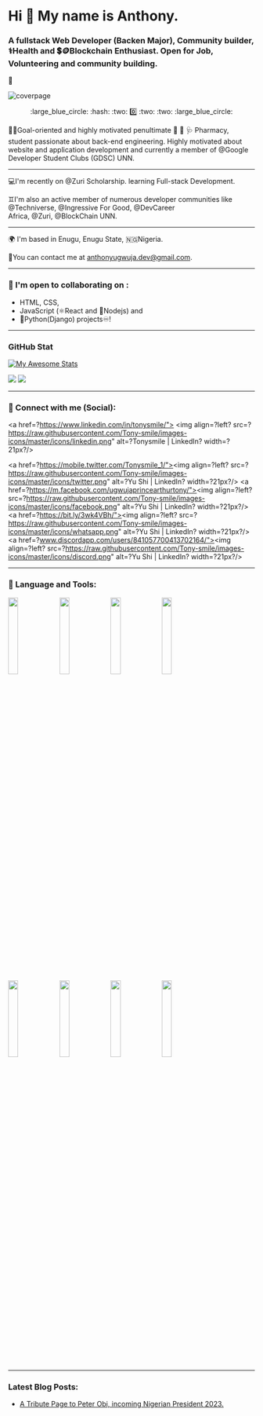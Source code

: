 # Hi 👋  My name is Anthony.

### A fullstack Web Developer (Backen Major), Community builder,    :medical_symbol:Health and :heavy_dollar_sign::coin:Blockchain Enthusiast. Open for Job, Volunteering and community building.
📌

![coverpage](https://raw.githubusercontent.com/Tony-smile/portfolio/master/images/twittercoverpage.png "coverpage")

<p align="center">:large_blue_circle:   :hash:  :two:  0️⃣   :two: :two: :large_blue_circle: </p>

<!--
**Tony-smile/Tony-smile** is a ✨ _special_ ✨ repository because its `README.md` (this file) appears on your GitHub profile.

Here are some ideas to get you started:

- 🔭 I’m currently working on ...
- 🌱 I’m currently learning ...
- 👯 I’m looking to collaborate on ...
- 🤔 I’m looking for help with ...
- 💬 Ask me about ...
- 📫 How to reach me: ...
- 😄 Pronouns: ...
- ⚡ Fun fact: ...
-->
:dart::traffic_light:Goal-oriented and highly motivated penultimate 💊 💉  :stethoscope: Pharmacy, student passionate about back-end engineering. Highly motivated about website and application development and currently a member of @Google Developer Student Clubs (GDSC) UNN.
***
 💻I'm  recently on @Zuri Scholarship. learning Full-stack Development.

 :gemini:I'm also an active member of numerous developer communities like @Techniverse, @Ingressive For Good, @DevCareer Africa, @Zuri, @BlockChain UNN.
***
🌍 I'm based in Enugu, Enugu State,     :nigeria:Nigeria.

📧You can contact me at anthonyugwuja.dev@gmail.com.
***
### :handshake: I'm open to collaborating on :
* HTML, CSS, 
* JavaScript (:atom_symbol:React and :blue_heart:Nodejs) and 
* :yellow_heart:Python(Django) projects:infinity:!
***
### GitHub Stat
[![My Awesome Stats](https://awesome-github-stats.azurewebsites.net/user-stats/Tony-smile?cardType=github&theme=react&Border=DDDDDD)](https://git.io/awesome-stats-card)

<img src="https://github-readme-stats.vercel.app/api/top-langs?username=Tony-smile&layout=compact"/>

<img src="https://github-readme-streak-stats.herokuapp.com/?user=Tony-smile"/>

***
### 🤝 Connect with me (Social):
<a href=?https://www.linkedin.com/in/tonysmile/">
<img align=?left? src=?https://raw.githubusercontent.com/Tony-smile/images-icons/master/icons/linkedin.png" alt=?Tonysmile | LinkedIn? width=?21px?/>
</a>

<a href=?https://mobile.twitter.com/Tonysmile_1/"><img align=?left? src=?https://raw.githubusercontent.com/Tony-smile/images-icons/master/icons/twitter.png" alt=?Yu Shi | LinkedIn? width=?21px?/></a>
<a href=?https://m.facebook.com/ugwujaprincearthurtony/"><img align=?left? src=?https://raw.githubusercontent.com/Tony-smile/images-icons/master/icons/facebook.png" alt=?Yu Shi | LinkedIn? width=?21px?/></a>
<a href=?https://bit.ly/3wk4VBh/"><img align=?left? src=?https://raw.githubusercontent.com/Tony-smile/images-icons/master/icons/whatsapp.png" alt=?Yu Shi | LinkedIn? width=?21px?/></a>
<a href=?www.discordapp.com/users/841057700413702164/"><img align=?left? src=?https://raw.githubusercontent.com/Tony-smile/images-icons/master/icons/discord.png" alt=?Yu Shi | LinkedIn? width=?21px?/></a>

***
### 🧰 Language and Tools:
<code><img width="20%" src="https://www.vectorlogo.zone/logos/python/python-ar21.svg"></code>
<code><img width="20%" src="https://www.vectorlogo.zone/logos/Nodejs/nodejs-ar21.svg"></code>
<code><img width="20%" src="https://www.vectorlogo.zone/logos/w3_html5/w3_html5-ar21.svg"></code>
<code><img width="20%" src="https://www.vectorlogo.zone/logos/w3_css/w3_css-ar21.svg"></code>
<br />
<code><img width="20%" src="https://www.vectorlogo.zone/logos/reactjs/reactjs-ar21.svg"></code>
<code><img width="20%" src="https://www.vectorlogo.zone/logos/xregexp/xregexp-ar21.svg"></code>
<code><img width="20%" src="https://www.vectorlogo.zone/logos/github/github-ar21.svg"></code>
<code><img width="20%" src="https://www.vectorlogo.zone/logos/Django/django-ar21.svg"></code>

***
### Latest Blog Posts:
* [A Tribute Page to Peter Obi, incoming Nigerian President 2023.](https://tony-smile.github.io/tributepeterobi/)